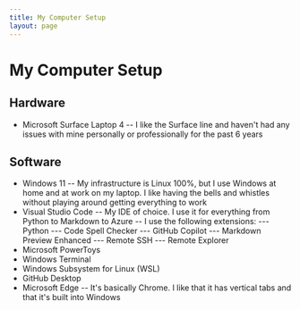 ```yaml
---
title: My Computer Setup
layout: page
---
```


# My Computer Setup

## Hardware
- Microsoft Surface Laptop 4
-- I like the Surface line and haven't had any issues with mine personally or professionally for the past 6 years

## Software
- Windows 11
-- My infrastructure is Linux 100%, but I use Windows at home and at work on my laptop. I like having the bells and whistles without playing around getting everything to work
- Visual Studio Code
-- My IDE of choice. I use it for everything from Python to Markdown to Azure 
-- I use the following extensions:
--- Python
--- Code Spell Checker
--- GitHub Copilot
--- Markdown Preview Enhanced
--- Remote SSH
--- Remote Explorer
- Microsoft PowerToys
- Windows Terminal
- Windows Subsystem for Linux (WSL)
- GitHub Desktop
- Microsoft Edge
-- It's basically Chrome. I like that it has vertical tabs and that it's built into Windows
